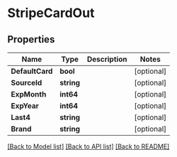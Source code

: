 # StripeCardOut

## Properties
Name | Type | Description | Notes
------------ | ------------- | ------------- | -------------
**DefaultCard** | **bool** |  | [optional] 
**SourceId** | **string** |  | [optional] 
**ExpMonth** | **int64** |  | [optional] 
**ExpYear** | **int64** |  | [optional] 
**Last4** | **string** |  | [optional] 
**Brand** | **string** |  | [optional] 

[[Back to Model list]](../README.md#documentation-for-models) [[Back to API list]](../README.md#documentation-for-api-endpoints) [[Back to README]](../README.md)


